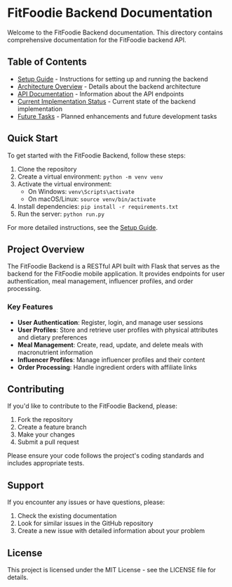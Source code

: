 # FitFoodie Backend Documentation

Welcome to the FitFoodie Backend documentation. This directory contains comprehensive documentation for the FitFoodie backend API.

## Table of Contents

- [Setup Guide](SETUP.md) - Instructions for setting up and running the backend
- [Architecture Overview](ARCHITECTURE.md) - Details about the backend architecture
- [API Documentation](API.md) - Information about the API endpoints
- [Current Implementation Status](IMPLEMENTATION_STATUS.md) - Current state of the backend implementation
- [Future Tasks](FUTURE_TASKS.md) - Planned enhancements and future development tasks

## Quick Start

To get started with the FitFoodie Backend, follow these steps:

1. Clone the repository
2. Create a virtual environment: `python -m venv venv`
3. Activate the virtual environment:
   - On Windows: `venv\Scripts\activate`
   - On macOS/Linux: `source venv/bin/activate`
4. Install dependencies: `pip install -r requirements.txt`
5. Run the server: `python run.py`

For more detailed instructions, see the [Setup Guide](SETUP.md).

## Project Overview

The FitFoodie Backend is a RESTful API built with Flask that serves as the backend for the FitFoodie mobile application. It provides endpoints for user authentication, meal management, influencer profiles, and order processing.

### Key Features

- **User Authentication**: Register, login, and manage user sessions
- **User Profiles**: Store and retrieve user profiles with physical attributes and dietary preferences
- **Meal Management**: Create, read, update, and delete meals with macronutrient information
- **Influencer Profiles**: Manage influencer profiles and their content
- **Order Processing**: Handle ingredient orders with affiliate links

## Contributing

If you'd like to contribute to the FitFoodie Backend, please:

1. Fork the repository
2. Create a feature branch
3. Make your changes
4. Submit a pull request

Please ensure your code follows the project's coding standards and includes appropriate tests.

## Support

If you encounter any issues or have questions, please:

1. Check the existing documentation
2. Look for similar issues in the GitHub repository
3. Create a new issue with detailed information about your problem

## License

This project is licensed under the MIT License - see the LICENSE file for details.
